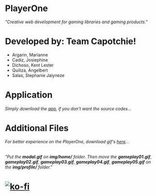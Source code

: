 # PlayerOne

*"Creative web development for gaming libraries and gaming products."*

# Developed by: Team Capotchie!

 - Argarin, Marianne
 - Cadiz, Josiephine
 - Dichoso, Kent Lester
 - Quiliza, Angelbert
 - Salas, Stephanie Jaiyneze


# Application
###### Simply download the [app](https://bit.ly/PlayerOne-App), if you don't want the source codes...

# Additional Files
###### For better experience on the PlayerOne, download gif's [here](https://bit.ly/PlayerOne-Additional_Files)...
###### "Put the ***modal.gif*** on ***img/home/*** folder. Then move the ***gameplay01.gif***, ***gameplay02.gif***, ***gameplay03.gif***, ***gameplay04.gif***, ***gameplay05.gif*** on the ***img/profile/*** folder."

# [![ko-fi](https://ko-fi.com/img/githubbutton_sm.svg)](https://ko-fi.com/J3J123MH0)
